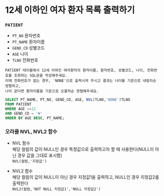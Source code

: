 # 12세 이하인 여자 환자 목록 출력하기

### `PATIENT`
- `PT_NO` 환자번호
- `PT_NAME` 환자이름
- `GEND_CD` 성별코드
- `AGE` 나이
- `TLNO` 전화번호

```
PATIENT 테이블에서 12세 이하인 여자환자의 환자이름, 환자번호, 성별코드, 나이, 전화번호를 조회하는 SQL문을 작성해주세요.
이때 전화번호가 없는 경우, 'NONE'으로 출력시켜 주시고 결과는 나이를 기준으로 내림차순 정렬하고,
나이 같다면 환자이름을 기준으로 오름차순 정렬해주세요.
```

```SQL
SELECT PT_NAME, PT_NO, GEND_CD, AGE, NVL(TLNO,'NONE')TLNO
FROM PATIENT
WHERE AGE <=12
AND GEND_CD = 'W'
ORDER BY AGE DESC, PT_NAME;
```

### 오라클 NVL, NVL2 함수
- NVL 함수  
  해당 컬럼의 값이 NULL인 경우 특정값으로 출력하고자 할 때 사용한다(NULL이 아닌 경우 값을 그대로 표시함)  
  `NVL(컬럼,'지정값')`

- NVL2 함수  
  해당 컬럼의 값이 NULL이 아닌 경우 지정값1을 출력하고, NULL인 경우 지정값2를 출력한다  
  `NVL2(컬럼,'NOT NULL 지정값1','NULL 지정값2')`
